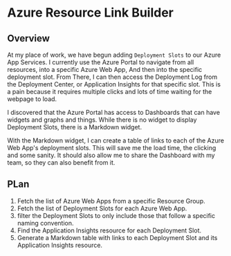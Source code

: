 # Azure Resource Link Builder
## Overview
At my place of work, we have begun adding `Deployment Slots` to our Azure App Services. 
I currently use the Azure Portal to navigate from all resources, into a specific Azure Web App,
And then into the specific deployment slot. From There, I can then access the Deployment Log from the
Deployment Center, or Application Insights for that specific slot.
This is a pain because it requires multiple clicks and lots of time waiting for the webpage to load.

I discovered that the Azure Portal has access to Dashboards that can have widgets and graphs and things.
While there is no widget to display Deployment Slots, there is a Markdown widget.

With the Markdown widget, I can create a table of links to each of the Azure Web App's deployment slots.
This will save me the load time, the clicking and some sanity. It should also allow me to 
share the Dashboard with my team, so they can also benefit from it.

## PLan
1. Fetch the list of Azure Web Apps from a specific Resource Group.
2. Fetch the list of Deployment Slots for each Azure Web App.
3. filter the Deployment Slots to only include those that follow a specific naming convention.
4. Find the Application Insights resource for each Deployment Slot.
5. Generate a Markdown table with links to each Deployment Slot and its Application Insights resource.
